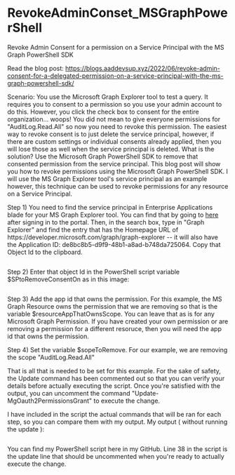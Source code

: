 # RevokeAdminConset_MSGraphPowerShell
Revoke Admin Consent for a permission on a Service Principal with the MS Graph PowerShell SDK

Read the blog post: https://blogs.aaddevsup.xyz/2022/06/revoke-admin-consent-for-a-delegated-permission-on-a-service-principal-with-the-ms-graph-powershell-sdk/

<!-- wp:paragraph -->
<p>Scenario: You use the Microsoft Graph Explorer tool to test a query.  It requires you to consent to a permission so you use your admin account to do this.  However, you click the check box to consent for the entire organization... woops!  You did not mean to give everyone permissions for "AuditLog.Read.All" so now you need to revoke this permission.  The easiest way to revoke consent is to just delete the service principal, however, if there are custom settings or individual consents already applied, then you will lose those as well when the service principal is deleted.  What is the solution?  Use the Microsoft Graph PowerShell SDK to remove that consented permission from the service principal.  This blog post will show you how to revoke permissions using the Microsoft Graph PowerShell SDK.  I will use the MS Graph Explorer tool's service principal as an example however, this technique can be used to revoke permissions for any resource on a Service Principal.</p>
<!-- /wp:paragraph -->

<!-- wp:paragraph -->
<p>Step 1) You need to find the service principal in Enterprise Applications blade for your MS Graph Explorer tool. You can find that by going to <a href="https://portal.azure.com/#view/Microsoft_AAD_IAM/StartboardApplicationsMenuBlade/~/AppAppsPreview/menuId~/null" target="_blank" rel="noreferrer noopener">here </a> after signing in to the portal.  Then, in the search box, type in "Graph Explorer" and find the entry that has the Homepage URL of https://developer.microsoft.com/graph/graph-explorer -- it will also have the Application ID: de8bc8b5-d9f9-48b1-a8ad-b748da725064.  Copy that Object Id to the clipboard.</p>
<!-- /wp:paragraph -->

<!-- wp:image {"id":8927,"sizeSlug":"large","linkDestination":"none"} -->
<figure class="wp-block-image size-large"><img src="/wp-content/uploads/2022/06/image-1024x188.png" alt="" class="wp-image-8927"/></figure>
<!-- /wp:image -->

<!-- wp:paragraph -->
<p>Step 2) Enter that object Id in the PowerShell script variable $SPtoRemoveConsentOn as in this image:</p>
<!-- /wp:paragraph -->

<!-- wp:image {"id":8928,"sizeSlug":"full","linkDestination":"none"} -->
<figure class="wp-block-image size-full"><img src="/wp-content/uploads/2022/06/image-1.png" alt="" class="wp-image-8928"/></figure>
<!-- /wp:image -->

<!-- wp:paragraph -->
<p>Step 3) Add the app id that owns the permission.  For this example, the MS Graph Resource owns the permission that we are removing so that is the variable $resourceAppThatOwnsScope.  You can leave that as is for any Microsoft Graph Permission.  If you have created your own permission or are removing a permission for a different resoruce, then you will need the app id that owns the permission.</p>
<!-- /wp:paragraph -->

<!-- wp:paragraph -->
<p>Step 4)  Set the variable $sopeToRemove.  For our example, we are removing the scope "AuditLog.Read.All"</p>
<!-- /wp:paragraph -->

<!-- wp:paragraph -->
<p>That is all that is needed to be set for this example.  For the sake of safety, the Update command has been commented out so that you can verify your details before actually executing the script.  Once you're satisfied with the output, you can uncomment the command "Update-MgOauth2PermissionsGrant" to execute the change.</p>
<!-- /wp:paragraph -->

<!-- wp:paragraph -->
<p>I have included in the script the actual commands that will be ran for each step, so you can compare them with my output.  My output ( without running the update ):<br></p>
<!-- /wp:paragraph -->

<!-- wp:image {"id":8930,"sizeSlug":"full","linkDestination":"none"} -->
<figure class="wp-block-image size-full"><img src="/wp-content/uploads/2022/06/image-3.png" alt="" class="wp-image-8930"/></figure>
<!-- /wp:image -->

<!-- wp:paragraph -->
<p>You can find my PowerShell script here in my GitHub.  Line 38 in the script is the update line that should be uncommented when you're ready to actually execute the change.</p>
<!-- /wp:paragraph -->
